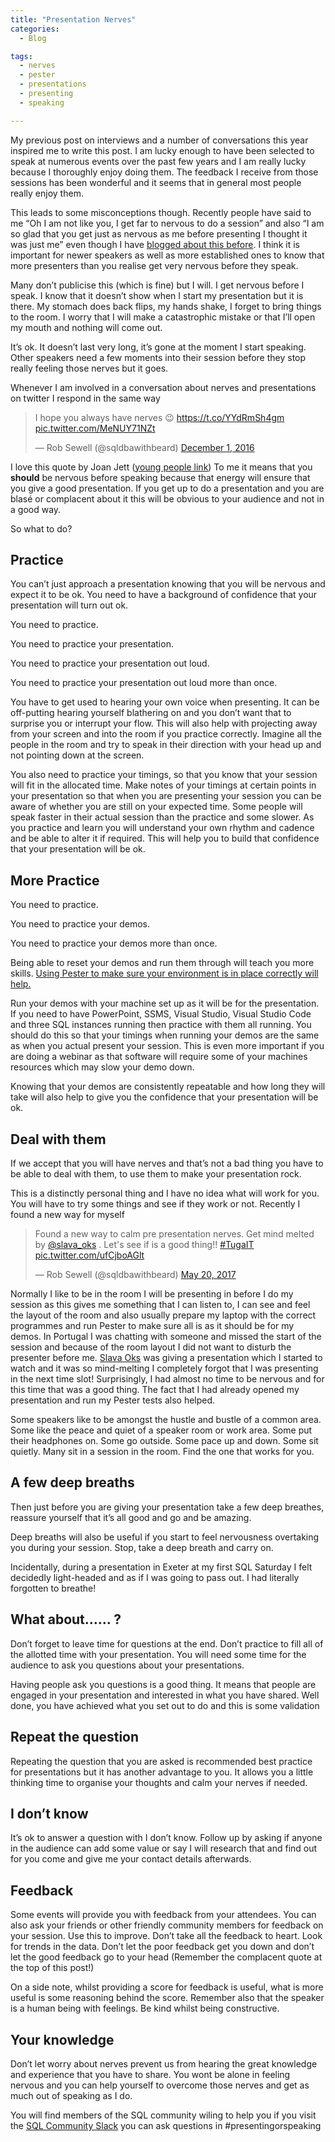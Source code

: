```yaml
---
title: "Presentation Nerves"
categories:
  - Blog

tags:
  - nerves
  - pester
  - presentations
  - presenting
  - speaking

---
```

<P>My previous post on interviews and a number of conversations this year inspired me to write this post. I am lucky enough to have been selected to speak at numerous events over the past few years and I am really lucky because I thoroughly enjoy doing them. The feedback I receive from those sessions has been wonderful and it seems that in general most people really enjoy them.</P>
<P>This leads to some misconceptions though. Recently people have said to me “Oh I am not like you, I get far to nervous to do a session” and also “I am so glad that you get just as nervous as me before presenting I thought it was just me” even though I have <A href="https://blog.robsewell.com/speaking-you-go-on-tsql2sday-84/" rel=noopener target=_blank>blogged about this before</A>. I think it is important for newer speakers as well as more established ones to know that more presenters than you realise get very nervous before they speak.</P>
<P>Many don’t publicise this (which is fine) but I will. I get nervous before I speak. I know that it doesn’t show when I start my presentation but it is there. My stomach does back flips, my hands shake, I forget to bring things to the room. I worry that I will make a catastrophic mistake or that I’ll open my mouth and nothing will come out.</P>
<P>It’s ok. It doesn’t last very long, it’s gone at the moment I start speaking. Other speakers need a few moments into their session before they stop really feeling those nerves but it goes.</P>
<P>Whenever I am involved in a conversation about nerves and presentations on twitter I respond in the same way</P>
<DIV class=embed-twitter>
<BLOCKQUOTE class=twitter-tweet data-width="550">
<P lang=en dir=ltr>I hope you always have nerves 😉 <A href="https://t.co/YYdRmSh4gm">https://t.co/YYdRmSh4gm</A> <A href="https://t.co/MeNUY71NZt">pic.twitter.com/MeNUY71NZt</A></P>
<P>— Rob Sewell (@sqldbawithbeard) <A href="https://twitter.com/sqldbawithbeard/status/804363466131865600">December 1, 2016</A></P></BLOCKQUOTE>
<P>
<SCRIPT charset=utf-8 src="//platform.twitter.com/widgets.js" async></SCRIPT>
</P></DIV>
<P>I love this quote by Joan Jett (<A href="https://en.wikipedia.org/wiki/Joan_Jett" rel=noopener target=_blank>young people link</A>) To me it means that you <STRONG>should</STRONG> be nervous before speaking because that energy will ensure that you give a good presentation. If you get up to do a presentation and you are blasé or complacent about it this will be obvious to your audience and not in a good way.</P>
<P>So what to do?</P>
<H2>Practice</H2>
<P>You can’t just approach a presentation knowing that you will be nervous and expect it to be ok. You need to have a background of confidence that your presentation will turn out ok.</P>
<P>You need to practice.</P>
<P>You need to practice your presentation.</P>
<P>You need to practice your presentation out loud.</P>
<P>You need to practice your presentation out loud more than once.</P>
<P>You have to get used to hearing your own voice when presenting. It can be off-putting hearing yourself blathering on and you don’t want that to surprise you or interrupt your flow. This will also help with projecting away from your screen and into the room if you practice correctly. Imagine all the people in the room and try to speak in their direction with your head up and not pointing down at the screen.</P>
<P>You also need to practice your timings, so that you know that your session will fit in the allocated time. Make notes of your timings at certain points in your presentation so that when you are presenting your session you can be aware of whether you are still on your expected time. Some people will speak faster in their actual session than the practice and some slower. As you practice and learn you will understand your own rhythm and cadence and be able to alter it if required. This will help you to build that confidence that your presentation will be ok.</P>
<H2>More Practice</H2>
<P>You need to practice.</P>
<P>You need to practice your demos.</P>
<P>You need to practice your demos more than once.</P>
<P>Being able to reset your demos and run them through will teach you more skills. <A href="https://blog.robsewell.com/pester-for-presentations-ensuring-it-goes-ok/" rel=noopener target=_blank>Using Pester to make sure your environment is in place correctly will help.</A></P>
<P>Run your demos with your machine set up as it will be for the presentation. If you need to have PowerPoint, SSMS, Visual Studio, Visual Studio Code and three SQL instances running then practice with them all running. You should do this so that your timings when running your demos are the same as when you actual present your session. This is even more important if you are doing a webinar as that software will require some of your machines resources which may slow your demo down.</P>
<P>Knowing that your demos are consistently repeatable and how long they will take will also help to give you the confidence that your presentation will be ok.</P>
<H2>Deal with them</H2>
<P>If we accept that you will have nerves and that’s not a bad thing you have to be able to deal with them, to use them to make your presentation rock.</P>
<P>This is a distinctly personal thing and I have no idea what will work for you. You will have to try some things and see if they work or not. Recently I found a new way for myself</P>
<DIV class=embed-twitter>
<BLOCKQUOTE class=twitter-tweet data-width="550">
<P lang=en dir=ltr>Found a new way to calm pre presentation nerves. Get mind melted by <A href="https://twitter.com/slava_oks">@slava_oks</A> . Let's see if is a good thing!! <A href="https://twitter.com/hashtag/TugaIT?src=hash">#TugaIT</A> <A href="https://t.co/ufCjboAGlt">pic.twitter.com/ufCjboAGlt</A></P>
<P>— Rob Sewell (@sqldbawithbeard) <A href="https://twitter.com/sqldbawithbeard/status/865876630459346944">May 20, 2017</A></P></BLOCKQUOTE>
<P>
<SCRIPT charset=utf-8 src="//platform.twitter.com/widgets.js" async></SCRIPT>
</P></DIV>
<P>Normally I like to be in the room I will be presenting in before I do my session as this gives me something that I can listen to, I can see and feel the layout of the room and also usually prepare my laptop with the correct programmes and run Pester to make sure all is as it should be for my demos. In Portugal I was chatting with someone and missed the start of the session and because of the room layout I did not want to disturb the presenter before me. <A href="https://twitter.com/slava_oks" rel=noopener target=_blank>Slava Oks</A> was giving a presentation which I started to watch and it was so mind-melting I completely forgot that I was presenting in the next time slot! Surprisingly, I had almost no time to be nervous and for this time that was a good thing. The fact that I had already opened my presentation and run my Pester tests also helped.</P>
<P>Some speakers like to be amongst the hustle and bustle of a common area. Some like the peace and quiet of a speaker room or work area. Some put their headphones on. Some go outside. Some pace up and down. Some sit quietly. Many sit in a session in the room. Find the one that works for you.</P>
<H2>A few deep breaths</H2>
<P>Then just before you are giving your presentation take a few deep breathes, reassure yourself that it’s all good and go and be amazing.</P>
<P>Deep breaths will also be useful if you start to feel nervousness overtaking you during your session. Stop, take a deep breath and carry on.</P>
<P>Incidentally, during a presentation in Exeter at my first SQL Saturday I felt decidedly light-headed and as if I was going to pass out. I had literally forgotten to breathe!</P>
<H2>What about…… ?</H2>
<P>Don’t forget to leave time for questions at the end. Don’t practice to fill all of the allotted time with your presentation. You will need some time for the audience to ask you questions about your presentations.</P>
<P>Having people ask you questions is a good thing. It means that people are engaged in your presentation and interested in what you have shared. Well done, you have achieved what you set out to do and this is some validation</P>
<H2>Repeat the question</H2>
<P>Repeating the question that you are asked is recommended best practice for presentations but it has another advantage to you. It allows you a little thinking time to organise your thoughts and calm your nerves if needed.</P>
<H2>I don’t know</H2>
<P>It’s ok to answer a question with I don’t know. Follow up by asking if anyone in the audience can add some value or say I will research that and find out for you come and give me your contact details afterwards.</P>
<H2>Feedback</H2>
<P>Some events will provide you with feedback from your attendees. You can also ask your friends or other friendly community members for feedback on your session. Use this to improve. Don’t take all the feedback to heart. Look for trends in the data. Don’t let the poor feedback get you down and don’t let the good feedback go to your head (Remember the complacent quote at the top of this post!)</P>
<P>On a side note, whilst providing a score for feedback is useful, what is more useful is some reasoning behind the score. Remember also that the speaker is a human being with feelings. Be kind whilst being constructive.</P>
<H2>Your knowledge</H2>
<P>Don’t let worry about nerves prevent us from hearing the great knowledge and experience that you have to share. You wont be alone in feeling nervous and you can help yourself to overcome those nerves and get as much out of speaking as I do.</P>
<P>You will find members of the SQL community wiling to help you if you visit the <A href="https://sqlps.io/slack" rel=noopener target=_blank>SQL Community Slack</A> you can ask questions in #presentingorspeaking</P>
<P>&nbsp;</P>

